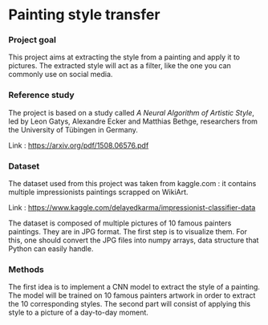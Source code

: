 # Painting style transfer

### Project goal

This project aims at extracting the style from a painting and apply it to pictures. The extracted style will act as a filter, like the one you can commonly use on social media.


### Reference study

The project is based on a study called _A Neural Algorithm of Artistic Style_, led by Leon Gatys, Alexandre Ecker and Matthias Bethge, researchers from the University of Tübingen in Germany.

Link : https://arxiv.org/pdf/1508.06576.pdf

### Dataset

The dataset used from this project was taken from kaggle.com : it contains multiple impressionists paintings scrapped on WikiArt.


Link : https://www.kaggle.com/delayedkarma/impressionist-classifier-data

The dataset is composed of multiple pictures of 10 famous painters paintings. They are in JPG format. The first step is to visualize them.
For this, one should convert the JPG files into numpy arrays, data structure that Python can easily handle.

### Methods

The first idea is to implement a CNN model to extract the style of a painting.
The model will be trained on 10 famous painters artwork in order to extract the 10 corresponding styles.
The second part will consist of applying this style to a picture of a day-to-day moment.

